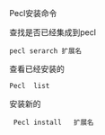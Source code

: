 
Pecl安装命令

查找是否已经集成到pecl

	pecl serarch 扩展名

查看已经安装的

	Pecl  list

安装新的

     Pecl install   扩展名



